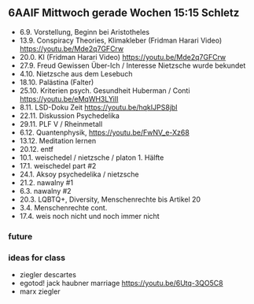 ## 6AAIF Mittwoch gerade Wochen 15:15 Schletz

- 6.9. Vorstellung, Beginn bei Aristotheles
- 13.9. Conspiracy Theories, Klimakleber (Fridman Harari Video)
    <https://youtu.be/Mde2q7GFCrw>
- 20.0. KI (Fridman Harari Video) <https://youtu.be/Mde2q7GFCrw>
- 27.9. Freud Gewissen Über-Ich / Interesse Nietzsche wurde bekundet
- 4.10. Nietzsche aus dem Lesebuch
- 18.10. Palästina (Falter)
- 25.10. Kriterien psych. Gesundheit Huberman / Conti
    <https://youtu.be/eMqWH3LYiII>
- 8.11. LSD-Doku Zeit <https://youtu.be/hqkIJPS8jbI>
- 22.11. Diskussion Psychedelika
- 29.11. PLF V / Rheinmetall
- 6.12. Quantenphysik, <https://youtu.be/FwNV_e-Xz68>
- 13.12. Meditation lernen
- 20.12. entf
- 10.1. weischedel / nietzsche / platon 1. Hälfte
- 17.1. weischedel part #2
- 24.1. Aksoy psychedelika / nietzsche
- 21.2. nawalny #1
- 6.3. nawalny #2
- 20.3. LQBTQ+, Diversity, Menschenrechte bis Artikel 20
- 3.4. Menschenrechte cont.
- 17.4. weis noch nicht und noch immer nicht

### future

### ideas for class

- ziegler descartes
- egotod! jack haubner marriage <https://youtu.be/6Utq-3QO5C8>
- marx ziegler
